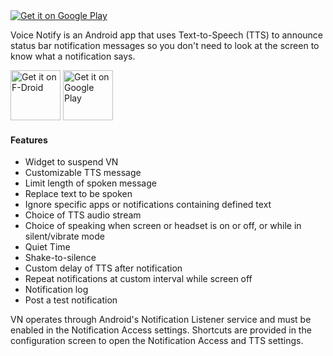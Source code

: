<a href="https://play.google.com/store/apps/details?id=com.pilot51.voicenotify" target="_blank">
<img src="https://user-images.githubusercontent.com/38007519/39700038-ef65edba-5225-11e8-8277-a7ed93856c7d.png" alt="Get it on Google Play"></a>

Voice Notify is an Android app that uses Text-to-Speech (TTS) to announce status bar notification messages so you don't need to look at the screen to know what a notification says.

<a href="https://f-droid.org/packages/com.pilot51.voicenotify/" target="_blank">
<img src="https://f-droid.org/badge/get-it-on.png" alt="Get it on F-Droid" height="80"></a>
<a href="https://play.google.com/store/apps/details?id=com.pilot51.voicenotify" target="_blank">
<img src="https://play.google.com/intl/en_us/badges/images/generic/en-play-badge.png" alt="Get it on Google Play" height="80"/></a>

#### Features
- Widget to suspend VN
- Customizable TTS message
- Limit length of spoken message
- Replace text to be spoken
- Ignore specific apps or notifications containing defined text
- Choice of TTS audio stream
- Choice of speaking when screen or headset is on or off, or while in silent/vibrate mode
- Quiet Time
- Shake-to-silence
- Custom delay of TTS after notification
- Repeat notifications at custom interval while screen off
- Notification log
- Post a test notification


VN operates through Android's Notification Listener service and must be enabled in the Notification Access settings. Shortcuts are provided in the configuration screen to open the Notification Access and TTS settings.
